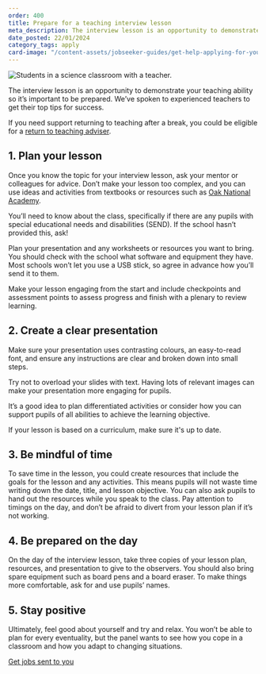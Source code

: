 ```yaml
---
order: 400
title: Prepare for a teaching interview lesson
meta_description: The interview lesson is an opportunity to demonstrate your teaching ability so it’s important to be prepared. We’ve spoken to experienced teachers to get their top tips for success.
date_posted: 22/01/2024
category_tags: apply
card-image: "/content-assets/jobseeker-guides/get-help-applying-for-your-teaching-role/prepare-for-your-teaching-interview-lesson.jpg"
---
```


![Students in a science classroom with a teacher.](/content-assets/jobseeker-guides/get-help-applying-for-your-teaching-role/prepare-for-your-teaching-interview-lesson.jpg)

The interview lesson is an opportunity to demonstrate your teaching ability so it’s important to be prepared. We’ve spoken to experienced teachers to get their top tips for success.

If you need support returning to teaching after a break, you could be eligible for a [return to teaching adviser](https://getintoteaching.education.gov.uk/landing/return-to-teaching-advisers).

## 1. Plan your lesson
Once you know the topic for your interview lesson, ask your mentor or colleagues for advice. Don’t make your lesson too complex, and you can use ideas and activities from textbooks or resources such as [Oak National Academy](https://www.thenational.academy/). 

You’ll need to know about the class, specifically if there are any pupils with special educational needs and disabilities (SEND). If the school hasn’t provided this, ask!

Plan your presentation and any worksheets or resources you want to bring. You should check with the school what software and equipment they have. Most schools won’t let you use a USB stick, so agree in advance how you’ll send it to them.

Make your lesson engaging from the start and include checkpoints and assessment points to assess progress and finish with a plenary to review learning.

## 2. Create a clear presentation
Make sure your presentation uses contrasting colours, an easy-to-read font, and ensure any instructions are clear and broken down into small steps. 

Try not to overload your slides with text. Having lots of relevant images can make your presentation more engaging for pupils. 

It’s a good idea to plan differentiated activities or consider how you can support pupils of all abilities to achieve the learning objective. 

If your lesson is based on a curriculum, make sure it's up to date.

## 3. Be mindful of time
To save time in the lesson, you could create resources that include the goals for the lesson and any activities. This means pupils will not waste time writing down the date, title, and lesson objective. You can also ask pupils to hand out the resources while you speak to the class. Pay attention to timings on the day, and don’t be afraid to divert from your lesson plan if it’s not working.

## 4. Be prepared on the day
On the day of the interview lesson, take three copies of your lesson plan, resources, and presentation to give to the observers. You should also bring spare equipment such as board pens and a board eraser. To make things more comfortable, ask for and use pupils’ names.

## 5. Stay positive
Ultimately, feel good about yourself and try and relax. You won’t be able to plan for every eventuality, but the panel wants to see how you cope in a classroom and how you adapt to changing situations. 

<a href="https://teaching-vacancies.service.gov.uk/subscriptions/new" class="govuk-button">Get jobs sent to you</a>
